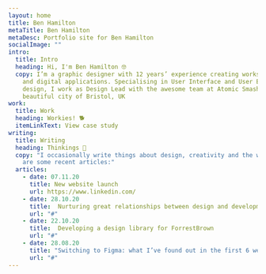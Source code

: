 ```yaml
---
layout: home
title: Ben Hamilton
metaTitle: Ben Hamilton
metaDesc: Portfolio site for Ben Hamilton
socialImage: ""
intro:
  title: Intro
  heading: Hi, I'm Ben Hamilton 🤓
  copy: I’m a graphic designer with 12 years’ experience creating works for print
    and digital applications. Specialising in User Interface and User Experience
    design, I work as Design Lead with the awesome team at Atomic Smash in the
    beautiful city of Bristol, UK
work:
  title: Work
  heading: Workies! 🐕
  itemLinkText: View case study
writing:
  title: Writing
  heading: Thinkings 🧠
  copy: "I occasionally write things about design, creativity and the web. Here
    are some recent articles:"
  articles:
    - date: 07.11.20
      title: New website launch
      url: https://www.linkedin.com/
    - date: 28.10.20
      title:  Nurturing great relationships between design and development teams
      url: "#"
    - date: 22.10.20
      title:  Developing a design library for ForrestBrown
      url: "#"
    - date: 28.08.20
      title: "Switching to Figma: what I’ve found out in the first 6 weeks"
      url: "#"
---
```

